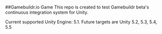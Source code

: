 ##Gamebuildr.io Game
This repo is created to test Gamebuildr beta's continuous integration system for Unity.

Current supported Unity Engine: 5.1. Future targets are Unity 5.2, 5.3, 5.4, 5.5
